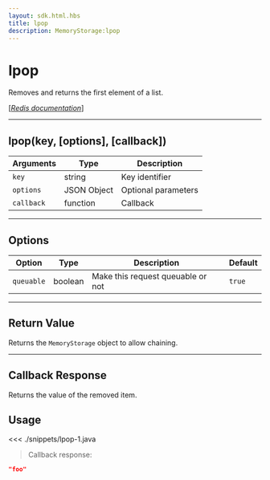 ```yaml
---
layout: sdk.html.hbs
title: lpop
description: MemoryStorage:lpop
---
```


# lpop

Removes and returns the first element of a list.

[[_Redis documentation_]](https://redis.io/commands/lpop)

---

## lpop(key, [options], [callback])

| Arguments  | Type        | Description         |
| ---------- | ----------- | ------------------- |
| `key`      | string      | Key identifier      |
| `options`  | JSON Object | Optional parameters |
| `callback` | function    | Callback            |

---

## Options

| Option     | Type    | Description                       | Default |
| ---------- | ------- | --------------------------------- | ------- |
| `queuable` | boolean | Make this request queuable or not | `true`  |

---

## Return Value

Returns the `MemoryStorage` object to allow chaining.

---

## Callback Response

Returns the value of the removed item.

## Usage

<<< ./snippets/lpop-1.java

> Callback response:

```json
"foo"
```
